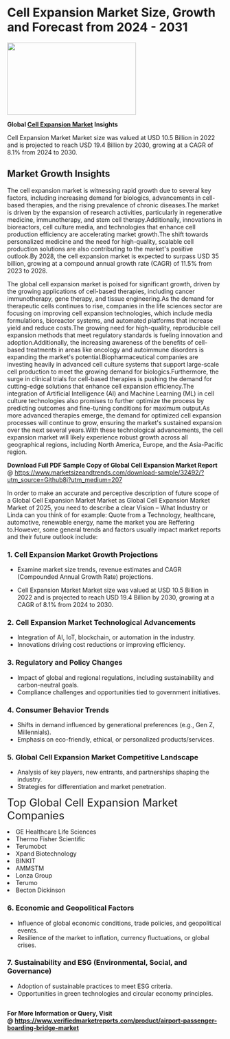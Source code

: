 <H1>Cell Expansion Market Size, Growth and Forecast from 2024 - 2031</H1><img class="aligncenter size-medium wp-image-584254" src="https://thirdeyenews.in/wp-content/uploads/2024/09/Global-Market-Research-300x168.jpeg" alt="" width="300" height="168" /><p><strong>Global&nbsp;<a href="https://www.marketsizeandtrends.com/download-sample/32492/?utm_source=Github8j?utm_medium=207">Cell Expansion Market</a> Insights</strong></p><p>Cell Expansion Market Market size was valued at USD 10.5 Billion in 2022 and is projected to reach USD 19.4 Billion by 2030, growing at a CAGR of 8.1% from 2024 to 2030.</p><p><h2>Market Growth Insights</h2> <p>The cell expansion market is witnessing rapid growth due to several key factors, including increasing demand for biologics, advancements in cell-based therapies, and the rising prevalence of chronic diseases.The market is driven by the expansion of research activities, particularly in regenerative medicine, immunotherapy, and stem cell therapy.Additionally, innovations in bioreactors, cell culture media, and technologies that enhance cell production efficiency are accelerating market growth.The shift towards personalized medicine and the need for high-quality, scalable cell production solutions are also contributing to the market's positive outlook.By 2028, the cell expansion market is expected to surpass USD 35 billion, growing at a compound annual growth rate (CAGR) of 11.5% from 2023 to 2028.</p> <p>The global cell expansion market is poised for significant growth, driven by the growing applications of cell-based therapies, including cancer immunotherapy, gene therapy, and tissue engineering.As the demand for therapeutic cells continues to rise, companies in the life sciences sector are focusing on improving cell expansion technologies, which include media formulations, bioreactor systems, and automated platforms that increase yield and reduce costs.The growing need for high-quality, reproducible cell expansion methods that meet regulatory standards is fueling innovation and adoption.Additionally, the increasing awareness of the benefits of cell-based treatments in areas like oncology and autoimmune disorders is expanding the market's potential.Biopharmaceutical companies are investing heavily in advanced cell culture systems that support large-scale cell production to meet the growing demand for biologics.Furthermore, the surge in clinical trials for cell-based therapies is pushing the demand for cutting-edge solutions that enhance cell expansion efficiency.The integration of Artificial Intelligence (AI) and Machine Learning (ML) in cell culture technologies also promises to further optimize the process by predicting outcomes and fine-tuning conditions for maximum output.As more advanced therapies emerge, the demand for optimized cell expansion processes will continue to grow, ensuring the market's sustained expansion over the next several years.With these technological advancements, the cell expansion market will likely experience robust growth across all geographical regions, including North America, Europe, and the Asia-Pacific region.<p><span class=""><strong>Download Full PDF Sample Copy of Global Cell Expansion Market Report</strong> @ <a href="https://www.marketsizeandtrends.com/download-sample/32492/?utm_source=Github8j?utm_medium=207" target="_blank">https://www.marketsizeandtrends.com/download-sample/32492/?utm_source=Github8j?utm_medium=207</a></span></p><p>In order to make an accurate and perceptive description of future scope of a Global&nbsp;Cell Expansion Market Market as Global&nbsp;Cell Expansion Market Market of 2025, you need to describe a clear Vision &ndash; What Industry or Linda can you think of for example: Quote from a Technology, healthcare, automotive, renewable energy, name the market you are Reffering to.However, some general trends and factors usually impact market reports and their future outlook include:</p><h3>1.&nbsp;<strong>Cell Expansion Market Growth Projections</strong></h3><ul><li>Examine market size trends, revenue estimates and CAGR (Compounded Annual Growth Rate) projections.</li><li><p>Cell Expansion Market Market size was valued at USD 10.5 Billion in 2022 and is projected to reach USD 19.4 Billion by 2030, growing at a CAGR of 8.1% from 2024 to 2030.</p></li></ul><h3>2.&nbsp;<strong>Cell Expansion Market Technological Advancements</strong></h3><ul><li>Integration of AI, IoT, blockchain, or automation in the industry.</li><li>Innovations driving cost reductions or improving efficiency.</li></ul><h3>3.&nbsp;<strong>Regulatory and Policy Changes</strong></h3><ul><li>Impact of global and regional regulations, including sustainability and carbon-neutral goals.</li><li>Compliance challenges and opportunities tied to government initiatives.</li></ul><h3>4.&nbsp;<strong>Consumer Behavior Trends</strong></h3><ul><li>Shifts in demand influenced by generational preferences (e.g., Gen Z, Millennials).</li><li>Emphasis on eco-friendly, ethical, or personalized products/services.</li></ul><h3>5.&nbsp;<strong>Global Cell Expansion Market Competitive Landscape</strong></h3><ul><li>Analysis of key players, new entrants, and partnerships shaping the industry.</li><li>Strategies for differentiation and market penetration.</li></ul><p data-pm-slice="1 1 []"><span style="color: inherit; font-family: inherit; font-size: 25px;">Top Global Cell Expansion Market Companies</span></p><div class="" data-test-id=""><p><li>GE Healthcare Life Sciences</li><li> Thermo Fisher Scientific</li><li> Terumobct</li><li> Xpand Biotechnology</li><li> BINKIT</li><li> AMMSTM</li><li> Lonza Group</li><li> Terumo</li><li> Becton Dickinson</li></p></div><h3>6.&nbsp;<strong>Economic and Geopolitical Factors</strong></h3><ul><li>Influence of global economic conditions, trade policies, and geopolitical events.</li><li>Resilience of the market to inflation, currency fluctuations, or global crises.</li></ul><h3>7.&nbsp;<strong>Sustainability and ESG (Environmental, Social, and Governance)</strong></h3><ul><li>Adoption of sustainable practices to meet ESG criteria.</li><li>Opportunities in green technologies and circular economy principles.</li></ul><h2><strong style="font-size: 14px;">For More Information or Query, Visit @&nbsp;</strong><a style="background-color: #ffffff; font-size: 14px;" href="https://www.marketsizeandtrends.com/report/cell-expansion-market/" target="_blank">https://www.verifiedmarketreports.com/product/airport-passenger-boarding-bridge-market</a></h2>